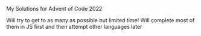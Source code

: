My Solutions for Advent of Code 2022

Will try to get to as many as possible but limited time! Will complete most of them in JS first and then attempt other languages later
